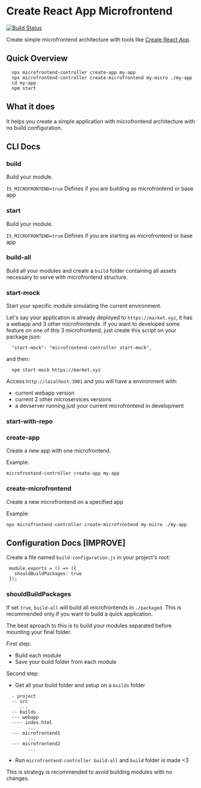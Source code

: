 # Create React App Microfrontend

[![Build Status](https://travis-ci.com/matheusmr13/cra-microfrontend.svg?branch=master)](https://travis-ci.com/matheusmr13/cra-microfrontend)

Create simple microfrontend architecture with tools like [Create React App](https://github.com/facebook/create-react-app).

## Quick Overview

  ```
    npx microfrontend-controller create-app my-app
    npx microfrontend-controller create-microfrontend my-micro ./my-app
    cd my-app
    npm start
  ```

## What it does

  It helps you create a simple application with microfrontend architecture with no build configuration.

## CLI Docs

### build
  Build your module.

  `IS_MICROFRONTEND=true` Defines if you are building as microfrontend or base app

### start
  Build your module.

  `IS_MICROFRONTEND=true` Defines if you are starting as microfrontend or base app

### build-all
  Build all your modules and create a `build` folder containing all assets necessary to serve with microfrontend structure.



### start-mock
  Start your specific module simulating the current environment.

  Let's say your application is already deployed to `https://market.xyz`, it has a webapp and 3 other microfrontends. If you want to developed some feature on one of this 3 microfrontend, just create this script on your package json:

  ```
    "start-mock": "microfrontend-controller start-mock",
  ```

  and then: 
  ```
    npm start-mock https://market.xyz
  ```

  Access `http://localhost:3001` and you will have a environment with:
   - current webapp version
   - current 2 other microservices versions
   - a devserver running just your current microfrontend in development

### start-with-repo

### create-app

  Create a new app with one microfrontend.

  Example:

  `microfrontend-controller create-app my-app`

### create-microfrontend

  Create a new microfrontend on a specified app

  Example:
  
  `npx microfrontend-controller create-microfrontend my-micro ./my-app`

## Configuration Docs [IMPROVE]

 Create a file named `build-configuration.js` in your project's root:
 ```
  module.exports = () => ({
    shouldBuildPackages: true
  });
 ```


 ### shouldBuildPackages

  If set `true`, `build-all` will build all microfrontends in `./packaged`. This is recommended only if you want to build a quick application.

  The best aproach to this is to build your modules separated before mounting your final folder.

  First step:
   - Build each module
   - Save your build folder from each module

  Second step:
   - Get all your build folder and setup on a `builds` folder
   ```
     - project
     -- src
        ...
     -- builds
     --- webapp
     ---- index.html
           ...
     --- microfrontend1
           ...
     --- microfrontend2
           ...
   ```
   - Run `microfrontend-controller build-all` and `build` folder is made <3

  This is strategy is recommended to avoid building modules with no changes.




